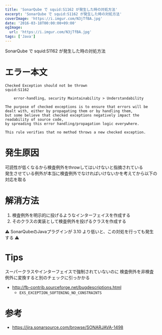 ```yaml
---
title: 'SonarQube で squid:S1162 が発生した時の対処方法'
excerpt: 'SonarQube で squid:S1162 が発生した時の対処方法'
coverImage: 'https://i.imgur.com/N3jTfBA.jpg'
date: '2016-03-18T00:00:00+09:00'
ogImage:
  url: 'https://i.imgur.com/N3jTfBA.jpg'
tags: ['Java']
---
```

SonarQube で squid:S1162 が発生した時の対処方法

# エラー本文

```
Checked Exception should not be thrown
squid:S1162

    error-handling, security Maintainability > Understandability 

The purpose of checked exceptions is to ensure that errors will be dealt with, either by propagating them or by handling them,
but some believe that checked exceptions negatively impact the readability of source code,
by spreading this error handling/propagation logic everywhere.

This rule verifies that no method throws a new checked exception.
```

# 発生原因

可読性が低くなるから検査例外をthrowしてはいけないと指摘されている  
発生させている例外が本当に検査例外でなければいけないかを考えてから以下の対応を取る

# 解消方法

1. 検査例外を明示的に投げるようなインターフェイスを作成する
2. そのクラスの実装として検査例外を投げるクラスを作成する

:warning: SonarQubeのJavaプラグインが 3.10 より低いと、この対処を行っても発生する :warning:

# Tips

スーパークラスやインターフェイスで強制されていないのに
検査例外を非検査例外に変換すると別のチェックに引っかかる

* http://fb-contrib.sourceforge.net/bugdescriptions.html
    - `EXS_EXCEPTION_SOFTENING_NO_CONSTRAINTS`


# 参考

* https://jira.sonarsource.com/browse/SONARJAVA-1498
